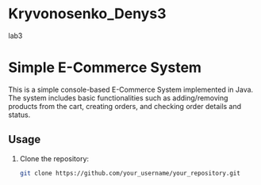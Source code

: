 # Kryvonosenko_Denys3
lab3

# Simple E-Commerce System

This is a simple console-based E-Commerce System implemented in Java. The system includes basic functionalities such as adding/removing products from the cart, creating orders, and checking order details and status.

## Usage

1. Clone the repository:

   ```bash
   git clone https://github.com/your_username/your_repository.git
